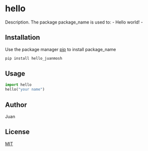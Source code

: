 # hello

Description. 
The package package_name is used to:
	- Hello world!
	-

## Installation

Use the package manager [pip](https://pip.pypa.io/en/stable/) to install package_name

```bash
pip install hello_juanmosh
```

## Usage

```python
import hello
hello("your name")
```

## Author
Juan

## License
[MIT](https://choosealicense.com/licenses/mit/)